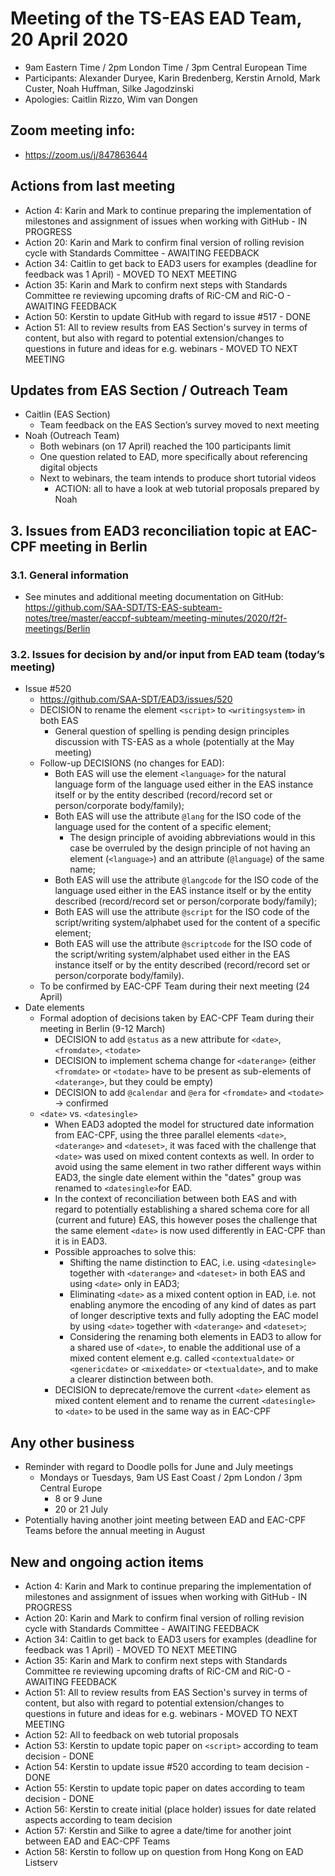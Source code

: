 # Meeting of the TS-EAS EAD Team, 20 April 2020
- 9am Eastern Time / 2pm London Time / 3pm Central European Time
- Participants: Alexander Duryee, Karin Bredenberg, Kerstin Arnold, Mark Custer, Noah Huffman, Silke Jagodzinski
- Apologies: Caitlin Rizzo, Wim van Dongen

## Zoom meeting info:
- https://zoom.us/j/847863644

## Actions from last meeting
- Action 4: Karin and Mark to continue preparing the implementation of milestones and assignment of issues when working with GitHub - IN PROGRESS
- Action 20: Karin and Mark to confirm final version of rolling revision cycle with Standards Committee - AWAITING FEEDBACK
- Action 34: Caitlin to get back to EAD3 users for examples (deadline for feedback was 1 April) - MOVED TO NEXT MEETING
- Action 35: Karin and Mark to confirm next steps with Standards Committee re reviewing upcoming drafts of RiC-CM and RiC-O - AWAITING FEEDBACK
- Action 50: Kerstin to update GitHub with regard to issue #517 - DONE
- Action 51: All to review results from EAS Section's survey in terms of content, but also with regard to potential extension/changes to questions in future and ideas for e.g. webinars - MOVED TO NEXT MEETING

## Updates from EAS Section / Outreach Team
- Caitlin (EAS Section)
  - Team feedback on the EAS Section’s survey moved to next meeting
- Noah (Outreach Team)
  - Both webinars (on 17 April) reached the 100 participants limit
  - One question related to EAD, more specifically about referencing digital objects
  - Next to webinars, the team intends to produce short tutorial videos
    - ACTION: all to have a look at web tutorial proposals prepared by Noah
  
## 3. Issues from EAD3 reconciliation topic at EAC-CPF meeting in Berlin
### 3.1. General information
- See minutes and additional meeting documentation on GitHub: https://github.com/SAA-SDT/TS-EAS-subteam-notes/tree/master/eaccpf-subteam/meeting-minutes/2020/f2f-meetings/Berlin

### 3.2. Issues for decision by and/or input from EAD team (today’s meeting)
- Issue #520
  - https://github.com/SAA-SDT/EAD3/issues/520
  - DECISION to rename the element `<script>` to `<writingsystem>` in both EAS
    - General question of spelling is pending design principles discussion with TS-EAS as a whole (potentially at the May meeting)
  - Follow-up DECISIONS (no changes for EAD):
    - Both EAS will use the element `<language>` for the natural language form of the language used either in the EAS instance itself or by the entity described (record/record set or person/corporate body/family);
    - Both EAS will use the attribute `@lang` for the ISO code of the language used  for the content of a specific element;
      - The design principle of avoiding abbreviations would in this case be overruled by the design principle of not having an element (`<language>`) and an attribute (`@language`) of the same name;
    - Both EAS will use the attribute `@langcode` for the ISO code of the language used either in the EAS instance itself or by the entity described (record/record set or person/corporate body/family);
    - Both EAS will use the attribute `@script` for the ISO code of the script/writing system/alphabet used for the content of a specific element;
    - Both EAS will use the attribute `@scriptcode` for the ISO code of the script/writing system/alphabet used either in the EAS instance itself or by the entity described (record/record set or person/corporate body/family).
  - To be confirmed by EAC-CPF Team during their next meeting (24 April)  
- Date elements 
  - Formal adoption of decisions taken by EAC-CPF Team during their meeting in Berlin (9-12 March)
    - DECISION to add `@status` as a new attribute for `<date>`, `<fromdate>`, `<todate>`
    - DECISION to implement schema change for `<daterange>` (either `<fromdate>` or `<todate>` have to be present as sub-elements of `<daterange>`, but they could be empty)
    - DECISION to add `@calendar` and `@era` for `<fromdate>` and `<todate>` -> confirmed
  - `<date>` vs. `<datesingle>`
    - When EAD3 adopted the model for structured date information from EAC-CPF, using the three parallel elements `<date>`, `<daterange>` and `<dateset>`, it was faced with the challenge that `<date>` was used on mixed content contexts as well. In order to avoid using the same element in two rather different ways within EAD3, the single date element within the "dates" group was renamed to `<datesingle>`for EAD.
    - In the context of reconciliation between both EAS and with regard to potentially establishing a shared schema core for all (current and future) EAS, this however poses the challenge that the same element `<date>` is now used differently in EAC-CPF than it is in EAD3.
    - Possible approaches to solve this:
      - Shifting the name distinction to EAC, i.e. using `<datesingle>` together with `<daterange>` and `<dateset>` in both EAS and using `<date>` only in EAD3;
      - Eliminating `<date>` as a mixed content option in EAD, i.e. not enabling anymore the encoding of any kind of dates as part of longer descriptive texts and fully adopting the EAC model by using `<date>` together with `<daterange>` and `<dateset>`;
      - Considering the renaming both elements in EAD3 to allow for a shared use of `<date>`, to enable the additional use of a mixed content element e.g. called `<contextualdate>` or `<genericdate>` or `<mixeddate>` or `<textualdate>`, and to make a clearer distinction between both.
    - DECISION to deprecate/remove the current `<date>` element as mixed content element and to rename the current `<datesingle>` to `<date>` to be used in the same way as in EAC-CPF

## Any other business
- Reminder with regard to Doodle polls for June and July meetings
  - Mondays or Tuesdays, 9am US East Coast / 2pm London / 3pm Central Europe
    - 8 or 9 June
    - 20 or 21 July
- Potentially having another joint meeting between EAD and EAC-CPF Teams before the annual meeting in August    

## New and ongoing action items
- Action 4: Karin and Mark to continue preparing the implementation of milestones and assignment of issues when working with GitHub - IN PROGRESS
- Action 20: Karin and Mark to confirm final version of rolling revision cycle with Standards Committee - AWAITING FEEDBACK
- Action 34: Caitlin to get back to EAD3 users for examples (deadline for feedback was 1 April) - MOVED TO NEXT MEETING
- Action 35: Karin and Mark to confirm next steps with Standards Committee re reviewing upcoming drafts of RiC-CM and RiC-O - AWAITING FEEDBACK
- Action 51: All to review results from EAS Section's survey in terms of content, but also with regard to potential extension/changes to questions in future and ideas for e.g. webinars - MOVED TO NEXT MEETING
- Action 52: All to feedback on web tutorial proposals
- Action 53: Kerstin to update topic paper on `<script>` according to team decision - DONE
- Action 54: Kerstin to update issue #520 according to team decision - DONE
- Action 55: Kerstin to update topic paper on dates according to team decision - DONE
- Action 56: Kerstin to create initial (place holder) issues for date related aspects according to team decision
- Action 57: Kerstin and Silke to agree a date/time for another joint between EAD and EAC-CPF Teams
- Action 58: Kerstin to follow up on question from Hong Kong on EAD Listserv

